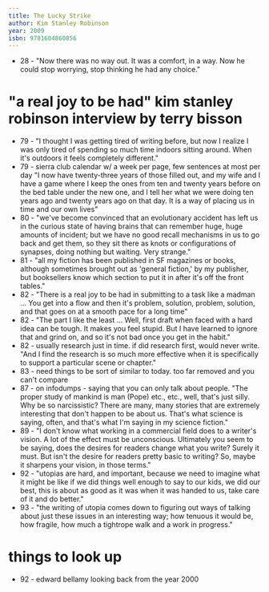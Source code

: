 ```yaml
---
title: The Lucky Strike
author: Kim Stanley Robinson
year: 2009
isbn: 9781604860856
---
```


- 28 - "Now there was no way out. It was a comfort, in a way. Now he could stop worrying, stop thinking he had any choice."

# "a real joy to be had" kim stanley robinson interview by terry bisson
- 79 - "I thought I was getting tired of writing before, but now I realize I was only tired of spending so much time indoors sitting around. When it's outdoors it feels completely different."
- 79 - sierra club calendar w/ a week per page, few sentences at most per day "I now have twenty-three years of those filled out, and my wife and I have a game where I keep the ones from ten and twenty years before on the bed table under the new one, and I tell her what we were doing ten years ago and twenty years ago on that day. It is a way of placing us in time and our own lives"
- 80 - "we've become convinced that an evolutionary accident has left us in the curious state of having brains that can remember huge, huge amounts of incident; but we have no good recall mechanisms in us to go back and get them, so they sit there as knots or configurations of synapses, doing nothing but waiting. Very strange."
- 81 - "all my fiction has been published in SF magazines or books, although sometimes brought out as 'general fiction,' by my publisher, but booksellers know which section to put it in after it's off the front tables."
- 82 - "There is a real joy to be had in submitting to a task like a madman ... You get into a flow and then it's problem, solution, problem, solution, and that goes on at a smooth pace for a long time"
- 82 - "The part I like the least ... Well, first draft when faced with a hard idea can be tough. It makes you feel stupid. But I have learned to ignore that and grind on, and so it's not bad once you get in the habit."
- 82 - usually research just in time. if did research first, would never write. "And I find the research is so much more effective when it is specifically to support a particular scene or chapter."
- 83 - need things to be sort of similar to today. too far removed and you can't compare
- 87 - on infodumps - saying that you can only talk about people. "The proper study of mankind is man (Pope) etc., etc., well, that's just silly. Why be so narcissistic? There are many, many stories that are extremely interesting that don't happen to be about us. That's what science is saying, often, and that's what I'm saying in my science fiction."
- 89 - "I don't know what working in a commercial field does to a writer's vision. A lot of the effect must be unconscious. Ultimately you seem to be saying, does the desires for readers change what you write? Surely it must. But isn't the desire for readers pretty basic to writing? So, maybe it sharpens your vision, in those terms."
- 92 - "utopias are hard, and important, because we need to imagine what it might be like if we did things well enough to say to our kids, we did our best, this is about as good as it was when it was handed to us, take care of it and do better."
- 93 - "the writing of utopia comes down to figuring out ways of talking about just these issues in an interesting way; how tenuous it would be, how fragile, how much a tightrope walk and a work in progress."

# things to look up
- 92 - edward bellamy looking back from the year 2000

